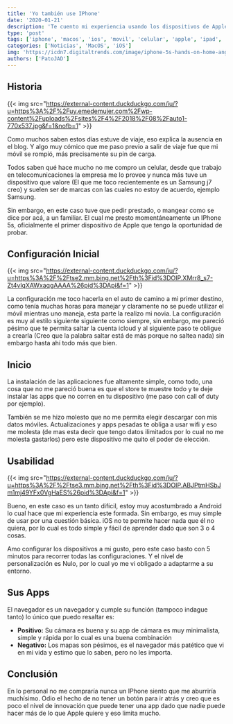 ```yaml
---
title: 'Yo también use IPhone'
date: '2020-01-21'
description: 'Te cuento mi experiencia usando los dispositivos de Apple. En este caso un IPhone 5s'
type: 'post'
tags: ['iphone', 'macos', 'ios', 'movil', 'celular', 'apple', 'ipad', 'ipod']
categories: ['Noticias', 'MacOS', 'iOS']
img: 'https://icdn7.digitaltrends.com/image/iphone-5s-hands-on-home-angle-1200x0.jpg?ver=2'
authors: ['PatoJAD']
---
```


## Historia

{{< img src="https://external-content.duckduckgo.com/iu/?u=https%3A%2F%2Fuy.emedemujer.com%2Fwp-content%2Fuploads%2Fsites%2F4%2F2018%2F08%2Fauto1-770x537.jpg&f=1&nofb=1" >}}

Como muchos saben estos días estuve de viaje, eso explica la ausencia en el blog. Y algo muy cómico que me paso previo a salir de viaje fue que mi móvil se rompió, más precisamente su pin de carga.

Todos saben qué hace mucho no me compro un celular, desde que trabajo en telecomunicaciones la empresa me lo provee y nunca más tuve un dispositivo que valore (El que me toco recientemente es un Samsung j7 creo) y suelen ser de marcas con las cuales no estoy de acuerdo, ejemplo Samsung.

Sin embargo, en este caso tuve que pedir prestado, o mangear como se dice por acá, a un familiar. El cual me presto momentáneamente un IPhone 5s, oficialmente el primer dispositivo de Apple que tengo la oportunidad de probar.

## Configuración Inicial

{{< img src="https://external-content.duckduckgo.com/iu/?u=https%3A%2F%2Ftse2.mm.bing.net%2Fth%3Fid%3DOIP.XMrr8_s7-Zt4vlqXAWxaqgAAAA%26pid%3DApi&f=1" >}}

La configuración me toco hacerla en el auto de camino a mi primer destino, como tenía muchas horas para manejar y claramente no se puede utilizar el móvil mientras uno maneja, esta parte la realizo mi novia.
La configuración es muy al estilo siguiente siguiente como siempre, sin embargo, me pareció pésimo que te permita saltar la cuenta icloud y al siguiente paso te obligue a crearla (Creo que la palabra saltar está de más porque no saltea nada) sin embargo hasta ahí todo más que bien.

## Inicio

La instalación de las aplicaciones fue altamente simple, como todo, una cosa que no me pareció buena es que el store te muestre todo y te deje instalar las apps que no corren en tu dispositivo (me paso con call of duty por ejemplo).

También se me hizo molesto que no me permita elegir descargar con mis datos móviles. Actualizaciones y apps pesadas te obliga a usar wifi y eso me molesta (de mas esta decir que tengo datos ilimitados por lo cual no me molesta gastarlos) pero este dispositivo me quito el poder de elección.

## Usabilidad

{{< img src="https://external-content.duckduckgo.com/iu/?u=https%3A%2F%2Ftse3.mm.bing.net%2Fth%3Fid%3DOIP.ABJPtmHSbJm1mj49YFx0VgHaES%26pid%3DApi&f=1" >}}

Bueno, en este caso es un tanto difícil, estoy muy acostumbrado a Android lo cual hace que mi experiencia este formada. Sin embargo, es muy simple de usar por una cuestión básica. iOS no te permite hacer nada que él no quiera, por lo cual es todo simple y fácil de aprender dado que son 3 o 4 cosas.

Amo configurar los dispositivos a mi gusto, pero este caso basto con 5 minutos para recorrer todas las configuraciones. Y el nivel de personalización es Nulo, por lo cual yo me vi obligado a adaptarme a su entorno.

## Sus Apps

El navegador es un navegador y cumple su función (tampoco indague tanto) lo único que puedo resaltar es:

-   **Positivo:** Su cámara es buena y su app de cámara es muy minimalista, simple y rápida por lo cual es una buena combinación
-   **Negativo:** Los mapas son pésimos, es el navegador más patético que vi en mi vida y estimo que lo saben, pero no les importa.

## Conclusión

En lo personal no me compraría nunca un IPhone siento que me aburriría muchísimo. Odio el hecho de no tener un botón para ir atrás y creo que es poco el nivel de innovación que puede tener una app dado que nadie puede hacer más de lo que Apple quiere y eso limita mucho.
